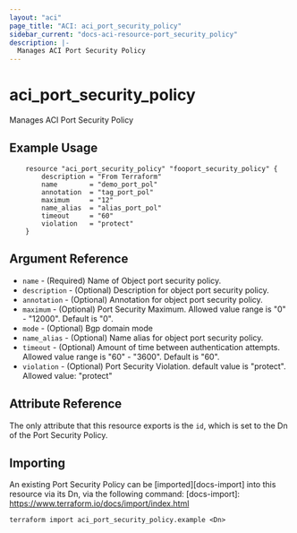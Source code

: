 ```yaml
---
layout: "aci"
page_title: "ACI: aci_port_security_policy"
sidebar_current: "docs-aci-resource-port_security_policy"
description: |-
  Manages ACI Port Security Policy
---
```


# aci_port_security_policy #
Manages ACI Port Security Policy

## Example Usage ##

```hcl
	resource "aci_port_security_policy" "fooport_security_policy" {
		description = "From Terraform"
		name        = "demo_port_pol"
		annotation  = "tag_port_pol"
		maximum     = "12"
		name_alias  = "alias_port_pol"
		timeout     = "60"
		violation   = "protect"
	}
```
## Argument Reference ##
* `name` - (Required) Name of Object port security policy.
* `description` - (Optional) Description for object port security policy.
* `annotation` - (Optional) Annotation for object port security policy.
* `maximum` - (Optional) Port Security Maximum. Allowed value range is "0" - "12000". Default is "0".
* `mode` - (Optional) Bgp domain mode
* `name_alias` - (Optional) Name alias for object port security policy.
* `timeout` - (Optional) Amount of time between authentication attempts. Allowed value range is "60" - "3600". Default is "60".
* `violation` - (Optional) Port Security Violation. default value is "protect".
Allowed value: "protect"




## Attribute Reference

The only attribute that this resource exports is the `id`, which is set to the
Dn of the Port Security Policy.

## Importing ##

An existing Port Security Policy can be [imported][docs-import] into this resource via its Dn, via the following command:
[docs-import]: https://www.terraform.io/docs/import/index.html


```
terraform import aci_port_security_policy.example <Dn>
```